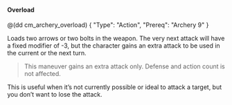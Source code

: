 #### Overload

@(dd cm_archery_overload)
{ 
	"Type": "Action",
	"Prereq": "Archery 9"
}

Loads two arrows or two bolts in the weapon. The very next attack will have a
fixed modifier of -3, but the character gains an extra attack
to be used in the current or the next turn.

> This maneuver gains an extra attack only. Defense and action count
is not affected.

This is useful when it’s not currently possible or ideal to attack a target, but
you don’t want to lose the attack.
